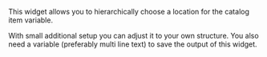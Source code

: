 This widget allows you to hierarchically choose a location for the catalog item variable. 

With small additional setup you can adjust it to your own structure. You also need a variable (preferably multi line text) to save the output of this widget.
